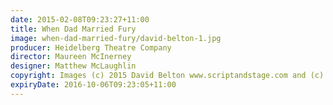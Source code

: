 ```yaml
---
date: 2015-02-08T09:23:27+11:00
title: When Dad Married Fury
image: when-dad-married-fury/david-belton-1.jpg
producer: Heidelberg Theatre Company
director: Maureen McInerney
designer: Matthew McLaughlin
copyright: Images (c) 2015 David Belton www.scriptandstage.com and (c) 2015 Michael Rowe; All rights reserved.
expiryDate: 2016-10-06T09:23:05+11:00
---
```

